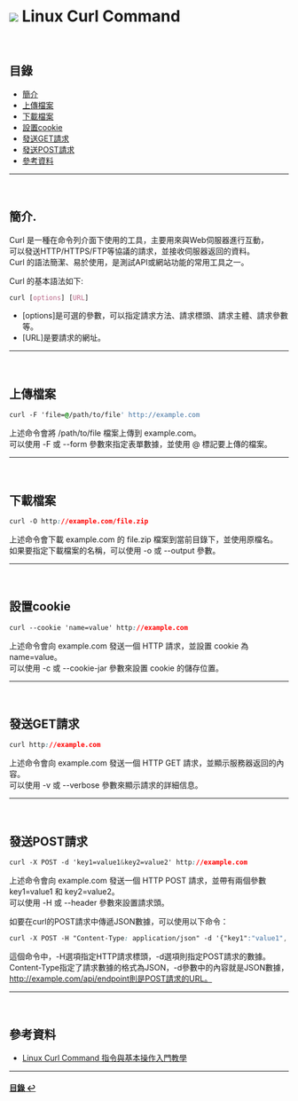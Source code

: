 # ![](https://drive.google.com/uc?id=10INx5_pkhMcYRdx_OO4rXNXxcsvPtBYq) Linux Curl Command

<br>

<!--ts-->
## 目錄
* [簡介](#簡介)
* [上傳檔案](#上傳檔案)
* [下載檔案](#下載檔案)
* [設置cookie](#設置cookie)
* [發送GET請求](#發送GET請求)
* [發送POST請求](#發送POST請求)
* [參考資料](#參考資料)
<!--te-->

---
<br>

## 簡介.
Curl 是一種在命令列介面下使用的工具，主要用來與Web伺服器進行互動，<br>
可以發送HTTP/HTTPS/FTP等協議的請求，並接收伺服器返回的資料。<br>
Curl 的語法簡潔、易於使用，是測試API或網站功能的常用工具之一。

Curl 的基本語法如下:
```css
curl [options] [URL]
```
- [options]是可選的參數，可以指定請求方法、請求標頭、請求主體、請求參數等。<br>
- [URL]是要請求的網址。<br>

---
<br>

## 上傳檔案
```css
curl -F 'file=@/path/to/file' http://example.com
```
上述命令會將 /path/to/file 檔案上傳到 example.com。<br>
可以使用 -F 或 --form 參數來指定表單數據，並使用 @ 標記要上傳的檔案。<br>

---
<br>

## 下載檔案
```css
curl -O http://example.com/file.zip
```
上述命令會下載 example.com 的 file.zip 檔案到當前目錄下，並使用原檔名。<br>
如果要指定下載檔案的名稱，可以使用 -o 或 --output 參數。<br>

---
<br>

## 設置cookie
```css
curl --cookie 'name=value' http://example.com
```
上述命令會向 example.com 發送一個 HTTP 請求，並設置 cookie 為 name=value。<br>
可以使用 -c 或 --cookie-jar 參數來設置 cookie 的儲存位置。<br>

---
<br>

## 發送GET請求
```css
curl http://example.com
```
上述命令會向 example.com 發送一個 HTTP GET 請求，並顯示服務器返回的內容。<br>
可以使用 -v 或 --verbose 參數來顯示請求的詳細信息。<br>

---
<br>

## 發送POST請求
```css
curl -X POST -d 'key1=value1&key2=value2' http://example.com
```
上述命令會向 example.com 發送一個 HTTP POST 請求，並帶有兩個參數 key1=value1 和 key2=value2。<br>
可以使用 -H 或 --header 參數來設置請求頭。<br>

如要在curl的POST請求中傳遞JSON數據，可以使用以下命令：<br>
```css
curl -X POST -H "Content-Type: application/json" -d '{"key1":"value1", "key2":"value2"}' http://example.com/api/endpoint
```
這個命令中，-H選項指定HTTP請求標頭，-d選項則指定POST請求的數據。<br>
Content-Type指定了請求數據的格式為JSON，-d參數中的內容就是JSON數據，<br>
http://example.com/api/endpoint則是POST請求的URL。<br>

---
<br>

## 參考資料
* [Linux Curl Command 指令與基本操作入門教學](https://blog.techbridge.cc/2019/02/01/linux-curl-command-tutorial/) <br>
---
<!--ts-->
#### [目錄 ↩](#目錄)
<!--te-->
